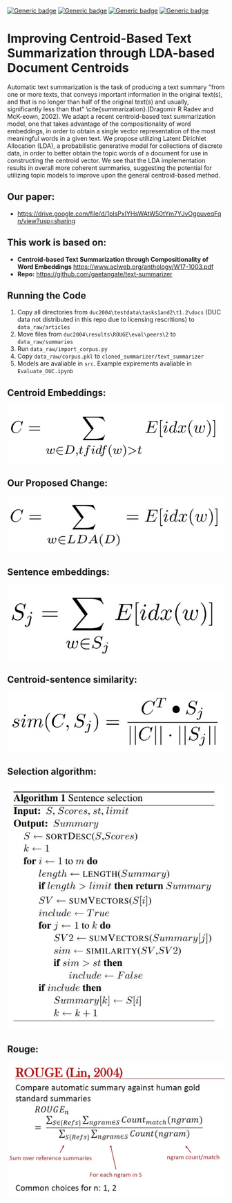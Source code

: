 [![Generic badge](https://img.shields.io/badge/Improving_Text_Summarization_Through_LDA-blue.svg)](https://shields.io/)
[![Generic badge](https://img.shields.io/badge/Contributors-3-<COLOR>.svg)](https://shields.io/)
[![Generic badge](https://img.shields.io/badge/COMP550-Natural_Language_Processing-red.svg)](https://shields.io/)
[![Generic badge](https://img.shields.io/badge/Status-Building.svg)](https://shields.io/)

# Improving Centroid-Based Text Summarization through LDA-based Document Centroids 

Automatic text summarization is the task of producing a text summary "from one or more texts, that conveys important information in the original text(s), and that is no longer than half of the original text(s) and usually, significantly less than that" \cite{summarization}.(Dragomir  R  Radev  and  McK-eown,  2002). 
We adapt a recent centroid-based text summarization model, one that takes advantage of the compositionality of word embeddings, in order to obtain a single vector representation of the most meaningful words in a given text. We propose utilizing Latent Dirichlet Allocation (LDA), a probabilistic generative model for collections of discrete data, in order to better obtain the topic words of a document for use in constructing the centroid vector. We see that the LDA implementation results in overall more coherent summaries, suggesting the potential for utilizing topic models to improve upon the general centroid-based method.  

## Our paper: 
- https://drive.google.com/file/d/1plsPxIYHsWAtW50tYm7YJvOgpuveqFqn/view?usp=sharing

## This work is based on: 
- **Centroid-based Text Summarization through Compositionality of Word Embeddings** https://www.aclweb.org/anthology/W17-1003.pdf 
- **Repo:** https://github.com/gaetangate/text-summarizer 

## Running the Code
1. Copy all directories from `duc2004\testdata\tasks1and2\t1.2\docs` (DUC data not distributed in this repo due to licensing rescritions) to `data_raw/articles`
2. Move files from `duc2004\results\ROUGE\eval\peers\2` to `data_raw/summaries`
3. Run `data_raw/import_corpus.py`
4. Copy `data_raw/corpus.pkl` to `cloned_summarizer/text_summarizer`
5. Models are avaliable in `src`. Example expirements avaliable in `Evaluate_DUC.ipynb`

## Centroid Embeddings:  

![](figs/Centroid_embedding.jpg) 

## Our Proposed Change: 

![](figs/LDA_centroid.jpg)

## Sentence embeddings:  

![](figs/sentence_representation.jpg)

## Centroid-sentence similarity: 

![](figs/centroid_sentence_similarity.jpg)

## Selection algorithm: 

![](figs/sentence_selection_algorithm.jpg)

## Rouge: 

![](figs/ROUGE.jpg)


